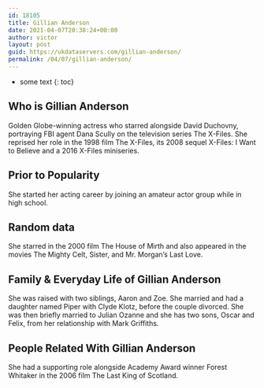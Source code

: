 ```yaml
---
id: 18105
title: Gillian Anderson
date: 2021-04-07T20:38:24+00:00
author: victor
layout: post
guid: https://ukdataservers.com/gillian-anderson/
permalink: /04/07/gillian-anderson/
---
```


* some text
{: toc}


## Who is Gillian Anderson



Golden Globe-winning actress who starred alongside David Duchovny, portraying FBI agent Dana Scully on the television series The X-Files. She reprised her role in the 1998 film The X-Files, its 2008 sequel X-Files: I Want to Believe and a 2016 X-Files miniseries.

                
                
                
## Prior to Popularity



She started her acting career by joining an amateur actor group while in high school.

                
                
                
## Random data



She starred in the 2000 film The House of Mirth and also appeared in the movies The Mighty Celt, Sister, and Mr. Morgan&#8217;s Last Love.

                
                
                
## Family & Everyday Life of Gillian Anderson



She was raised with two siblings, Aaron and Zoe. She married and had a daughter named Piper with Clyde Klotz, before the couple divorced. She was then briefly married to Julian Ozanne and she has two sons, Oscar and Felix, from her relationship with Mark Griffiths.

                
                
                
## People Related With Gillian Anderson



She had a supporting role alongside Academy Award winner Forest Whitaker in the 2006 film The Last King of Scotland.

                
              
            
          
          
          